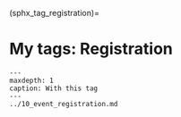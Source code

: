 (sphx_tag_registration)=
# My tags: Registration

```{toctree}
---
maxdepth: 1
caption: With this tag
---
../10_event_registration.md
```
